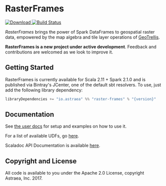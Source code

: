# RasterFrames

[ ![Download](https://api.bintray.com/packages/s22s/maven/raster-frames/images/download.svg) ](https://bintray.com/s22s/maven/raster-frames/_latestVersion) [![Build Status](https://travis-ci.org/s22s/raster-frames.svg?branch=develop)](https://travis-ci.org/s22s/raster-frames)

_RasterFrames_ brings the power of Spark DataFrames to geospatial raster data, empowered by the map algebra and tile layer operations of [GeoTrellis](https://geotrellis.io/).

<div class="msg warn"> <p><strong> RasterFrames is a new project under active
  development</strong>. Feedback and contributions are welcomed as we look
  to improve it.</p></div>

## <a name="getting-started" href="#getting-started"></a>Getting Started

RasterFrames is currently available for Scala 2.11 + Spark 2.1.0 and is published via Bintray's JCenter, one of the default sbt resolvers. To use, just add the following library dependency:

```scala
libraryDependencies += "io.astraea" %% "raster-frames" % "{version}"
```

## <a name="documentation" href="#documentation"></a>Documentation

See [the user docs](http://rasterframes.io/) for setup and examples on how to use it.

For a list of available UDFs, go [here](http://rasterframes.io/reference.html).

Scaladoc API Documentation is available [here](http://rasterframes.io/latest/api/index.html).


## <a name="copyright" href="#copyright"></a>Copyright and License

All code is available to you under the Apache 2.0 License, copyright Astraea, Inc. 2017.


